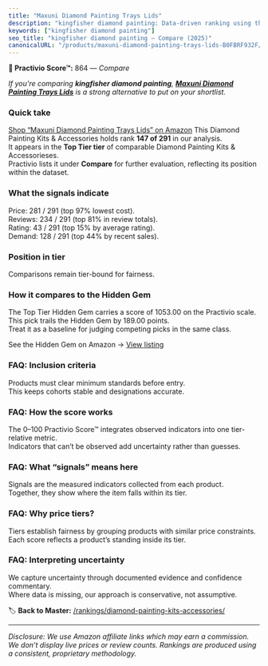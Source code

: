 ```yaml
---
title: "Maxuni Diamond Painting Trays Lids"
description: "kingfisher diamond painting: Data-driven ranking using the Practivio Score™. Positioned by quality, value, demand, findability, momentum."
keywords: ["kingfisher diamond painting"]
seo_title: "kingfisher diamond painting — Compare (2025)"
canonicalURL: "/products/maxuni-diamond-painting-trays-lids-B0FBRF932F/"
---
```


**🛒 Practivio Score™:** 864 — _Compare_


*If you're comparing **kingfisher diamond painting**, **[Maxuni Diamond Painting Trays Lids](https://www.amazon.com/dp/B0FBRF932F?tag=practivio-20)** is a strong alternative to put on your shortlist.*
### Quick take
[Shop “Maxuni Diamond Painting Trays Lids” on Amazon](https://www.amazon.com/dp/B0FBRF932F?tag=practivio-20)
This Diamond Painting Kits & Accessories holds rank **147 of 291** in our analysis.  
It appears in the **Top Tier tier** of comparable Diamond Painting Kits & Accessorieses.  
Practivio lists it under **Compare** for further evaluation, reflecting its position within the dataset.

### What the signals indicate
Price: 281 / 291 (top 97% lowest cost).  
Reviews: 234 / 291 (top 81% in review totals).  
Rating: 43 / 291 (top 15% by average rating).  
Demand: 128 / 291 (top 44% by recent sales).

### Position in tier
Comparisons remain tier-bound for fairness.

### How it compares to the Hidden Gem
The Top Tier Hidden Gem carries a score of 1053.00 on the Practivio scale.  
This pick trails the Hidden Gem by 189.00 points.  
Treat it as a baseline for judging competing picks in the same class.  

See the Hidden Gem on Amazon → [View listing](https://www.amazon.com/dp/B088K3FQ7W?tag=practivio-20)

### FAQ: Inclusion criteria
Products must clear minimum standards before entry.  
This keeps cohorts stable and designations accurate.

### FAQ: How the score works
The 0–100 Practivio Score™ integrates observed indicators into one tier-relative metric.  
Indicators that can’t be observed add uncertainty rather than guesses.

### FAQ: What “signals” means here
Signals are the measured indicators collected from each product.  
Together, they show where the item falls within its tier.

### FAQ: Why price tiers?
Tiers establish fairness by grouping products with similar price constraints.  
Each score reflects a product’s standing inside its tier.

### FAQ: Interpreting uncertainty
We capture uncertainty through documented evidence and confidence commentary.  
Where data is missing, our approach is conservative, not assumptive.

<!-- Missing template for Compare/CompareWithinPriceClass -->


🏷️ **Back to Master:** [/rankings/diamond-painting-kits-accessories/](/rankings/diamond-painting-kits-accessories/)

---
_Disclosure: We use Amazon affiliate links which may earn a commission. We don’t display live prices or review counts. Rankings are produced using a consistent, proprietary methodology._
